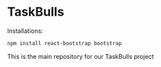 # TaskBulls

Installations:

```bash
npm install react-bootstrap bootstrap
```

This is the main repository for our TaskBulls project
